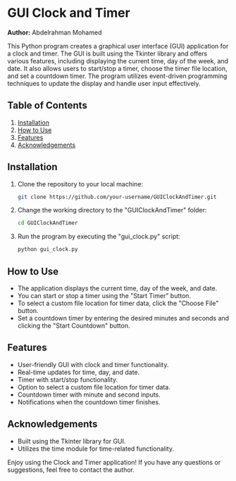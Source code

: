 # GUI Clock and Timer


**Author:** Abdelrahman Mohamed

This Python program creates a graphical user interface (GUI) application for a clock and timer. The GUI is built using the Tkinter library and offers various features, including displaying the current time, day of the week, and date. It also allows users to start/stop a timer, choose the timer file location, and set a countdown timer. The program utilizes event-driven programming techniques to update the display and handle user input effectively.

## Table of Contents
1. [Installation](#installation)
2. [How to Use](#how-to-use)
3. [Features](#features)
4. [Acknowledgements](#acknowledgements)

## Installation

1. Clone the repository to your local machine:

   ```bash
   git clone https://github.com/your-username/GUIClockAndTimer.git
   ```

2. Change the working directory to the "GUIClockAndTimer" folder:

   ```bash
   cd GUIClockAndTimer
   ```

3. Run the program by executing the "gui_clock.py" script:

   ```bash
   python gui_clock.py
   ```

## How to Use

- The application displays the current time, day of the week, and date.
- You can start or stop a timer using the "Start Timer" button.
- To select a custom file location for timer data, click the "Choose File" button.
- Set a countdown timer by entering the desired minutes and seconds and clicking the "Start Countdown" button.

## Features

- User-friendly GUI with clock and timer functionality.
- Real-time updates for time, day, and date.
- Timer with start/stop functionality.
- Option to select a custom file location for timer data.
- Countdown timer with minute and second inputs.
- Notifications when the countdown timer finishes.


## Acknowledgements

- Built using the Tkinter library for GUI.
- Utilizes the time module for time-related functionality.

Enjoy using the Clock and Timer application! If you have any questions or suggestions, feel free to contact the author.
